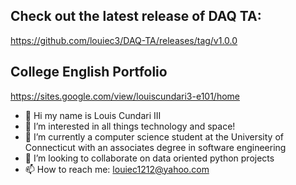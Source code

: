 ## **Check out the latest release of DAQ TA:** 
https://github.com/louiec3/DAQ-TA/releases/tag/v1.0.0 

## **College English Portfolio**
https://sites.google.com/view/louiscundari3-e101/home

- 👋 Hi my name is Louis Cundari III
- 👀 I’m interested in all things technology and space!
- 🌱 I’m currently a computer science student at the University of Connecticut with an associates degree in software engineering
- 💞️ I’m looking to collaborate on data oriented python projects
- 📫 How to reach me: louiec1212@yahoo.com

<!---
louiec3/louiec3 is a ✨ special ✨ repository because its `README.md` (this file) appears on your GitHub profile.
You can click the Preview link to take a look at your changes.
--->
